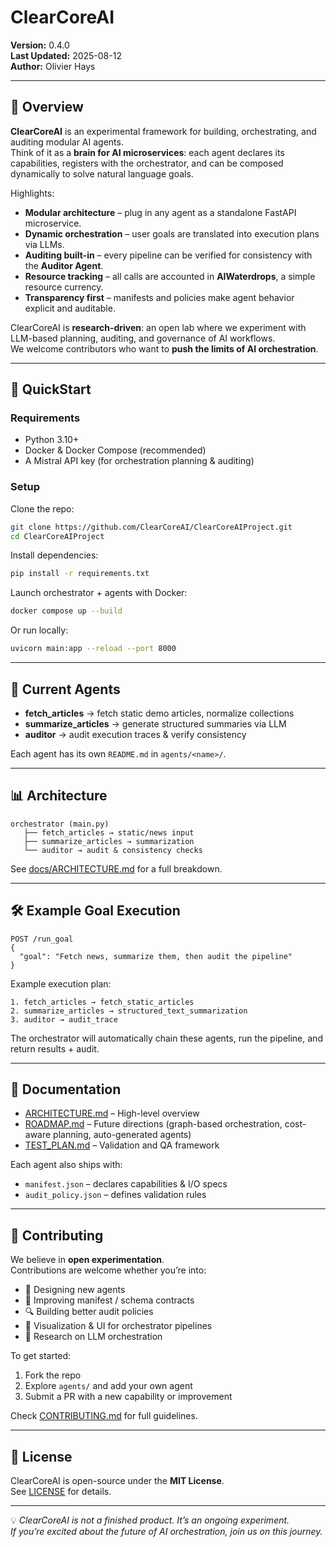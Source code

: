 # ClearCoreAI

**Version:** 0.4.0  
**Last Updated:** 2025-08-12  
**Author:** Olivier Hays  

---

## 🌌 Overview

**ClearCoreAI** is an experimental framework for building, orchestrating, and auditing modular AI agents.  
Think of it as a **brain for AI microservices**: each agent declares its capabilities, registers with the orchestrator, and can be composed dynamically to solve natural language goals.

Highlights:

- **Modular architecture** – plug in any agent as a standalone FastAPI microservice.  
- **Dynamic orchestration** – user goals are translated into execution plans via LLMs.  
- **Auditing built-in** – every pipeline can be verified for consistency with the **Auditor Agent**.  
- **Resource tracking** – all calls are accounted in **AIWaterdrops**, a simple resource currency.  
- **Transparency first** – manifests and policies make agent behavior explicit and auditable.  

ClearCoreAI is **research-driven**: an open lab where we experiment with LLM-based planning, auditing, and governance of AI workflows.  
We welcome contributors who want to **push the limits of AI orchestration**.  

---

## 🚀 QuickStart

### Requirements
- Python 3.10+
- Docker & Docker Compose (recommended)
- A Mistral API key (for orchestration planning & auditing)

### Setup

Clone the repo:
```bash
git clone https://github.com/ClearCoreAI/ClearCoreAIProject.git
cd ClearCoreAIProject
```

Install dependencies:
```bash
pip install -r requirements.txt
```

Launch orchestrator + agents with Docker:
```bash
docker compose up --build
```

Or run locally:
```bash
uvicorn main:app --reload --port 8000
```

---

## 🧩 Current Agents

- **fetch_articles** → fetch static demo articles, normalize collections  
- **summarize_articles** → generate structured summaries via LLM  
- **auditor** → audit execution traces & verify consistency  

Each agent has its own `README.md` in `agents/<name>/`.

---

## 📊 Architecture

```
orchestrator (main.py)
   ├── fetch_articles → static/news input
   ├── summarize_articles → summarization
   └── auditor → audit & consistency checks
```

See [docs/ARCHITECTURE.md](docs/ARCHITECTURE.md) for a full breakdown.  

---

## 🛠 Example Goal Execution

```
POST /run_goal
{
  "goal": "Fetch news, summarize them, then audit the pipeline"
}
```

Example execution plan:
```
1. fetch_articles → fetch_static_articles
2. summarize_articles → structured_text_summarization
3. auditor → audit_trace
```

The orchestrator will automatically chain these agents, run the pipeline, and return results + audit.

---

## 📑 Documentation

- [ARCHITECTURE.md](docs/ARCHITECTURE.md) – High-level overview  
- [ROADMAP.md](docs/ROADMAP.md) – Future directions (graph-based orchestration, cost-aware planning, auto-generated agents)  
- [TEST_PLAN.md](docs/TEST_PLAN.md) – Validation and QA framework  

Each agent also ships with:
- `manifest.json` – declares capabilities & I/O specs  
- `audit_policy.json` – defines validation rules  

---

## 🤝 Contributing

We believe in **open experimentation**.  
Contributions are welcome whether you’re into:

- 🚀 Designing new agents  
- 📐 Improving manifest / schema contracts  
- 🔍 Building better audit policies  
- 🎨 Visualization & UI for orchestrator pipelines  
- 🧠 Research on LLM orchestration  

To get started:
1. Fork the repo  
2. Explore `agents/` and add your own agent  
3. Submit a PR with a new capability or improvement  

Check [CONTRIBUTING.md](docs/CONTRIBUTING.md) for full guidelines.  

---

## 📜 License

ClearCoreAI is open-source under the **MIT License**.  
See [LICENSE](LICENSE) for details.  

---

💡 *ClearCoreAI is not a finished product. It’s an ongoing experiment.  
If you’re excited about the future of AI orchestration, join us on this journey.*  
